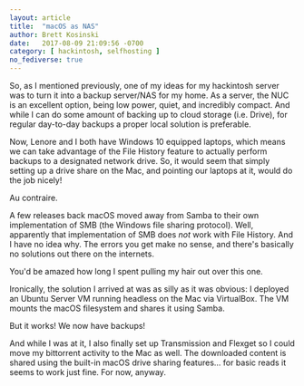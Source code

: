 ```yaml
---
layout: article
title:  "macOS as NAS"
author: Brett Kosinski
date:   2017-08-09 21:09:56 -0700
category: [ hackintosh, selfhosting ]
no_fediverse: true
---
```


So, as I mentioned previously, one of my ideas for my hackintosh server was to turn it into a backup server/NAS for my home.  As a server, the NUC is an excellent option, being low power, quiet, and incredibly compact.  And while I can do some amount of backing up to cloud storage (i.e. Drive), for regular day-to-day backups a proper local solution is preferable.

Now, Lenore and I both have Windows 10 equipped laptops, which means we can take advantage of the File History feature to actually perform backups to a designated network drive.  So, it would seem that simply setting up a drive share on the Mac, and pointing our laptops at it, would do the job nicely!

Au contraire.

A few releases back macOS moved away from Samba to their own implementation of SMB (the Windows file sharing protocol).  Well, apparently that implementation of SMB does *not* work with File History.  And I have no idea why.  The errors you get make no sense, and there's basically no solutions out there on the internets.

You'd be amazed how long I spent pulling my hair out over this one.

Ironically, the solution I arrived at was as silly as it was obvious:  I deployed an Ubuntu Server VM running headless on the Mac via VirtualBox.  The VM mounts the macOS filesystem and shares it using Samba.

But it works!  We now have backups!

And while I was at it, I also finally set up Transmission and Flexget so I could move my bittorrent activity to the Mac as well.  The downloaded content is shared using the built-in macOS drive sharing features... for basic reads it seems to work just fine.  For now, anyway.

